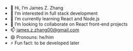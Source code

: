 - 👋 Hi, I’m James Z. Zhang
- 👀 I’m interested in full stack development
- 🌱 I’m currently learning React and Node.js
- 💞️ I’m looking to collaborate on React front-end projects
- 📫 james.z.zhang00@gmail.com
- 😄 Pronouns: he/him
- ⚡ Fun fact: to be developed later

<!---
James-Z-Zhang00/James-Z-Zhang00 is a ✨ special ✨ repository because its `README.md` (this file) appears on your GitHub profile.
You can click the Preview link to take a look at your changes.
--->

